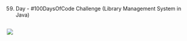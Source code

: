 59. Day - #100DaysOfCode Challenge (Library Management System in Java)

##

![](https://images.squarespace-cdn.com/content/v1/54000eb8e4b0c3314cbc8905/1478530332282-7TTIHXC7ZWWI06DZCV26/AC_GIF_04.gif)
